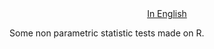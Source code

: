 <div style="text-align: center">
<a href="README-fr.md">In English</a>
</div>

Some non parametric statistic tests made on R.
